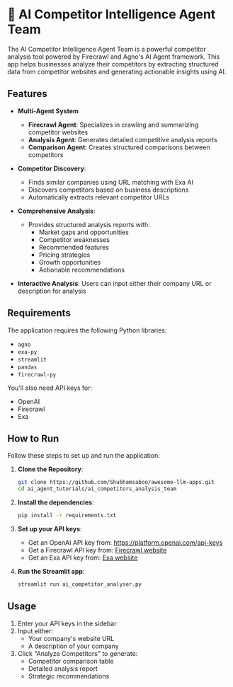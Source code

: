 # 🧲 AI Competitor Intelligence Agent Team

The AI Competitor Intelligence Agent Team is a powerful competitor analysis tool powered by Firecrawl and Agno's AI Agent framework. This app helps businesses analyze their competitors by extracting structured data from competitor websites and generating actionable insights using AI.

## Features

- **Multi-Agent System**
    - **Firecrawl Agent**: Specializes in crawling and summarizing competitor websites
    - **Analysis Agent**: Generates detailed competitive analysis reports
    - **Comparison Agent**: Creates structured comparisons between competitors

- **Competitor Discovery**:
  - Finds similar companies using URL matching with Exa AI 
  - Discovers competitors based on business descriptions
  - Automatically extracts relevant competitor URLs

- **Comprehensive Analysis**:
  - Provides structured analysis reports with:
    - Market gaps and opportunities
    - Competitor weaknesses
    - Recommended features
    - Pricing strategies
    - Growth opportunities
    - Actionable recommendations

- **Interactive Analysis**: Users can input either their company URL or description for analysis

## Requirements

The application requires the following Python libraries:

- `agno`
- `exa-py`
- `streamlit`
- `pandas`
- `firecrawl-py`

You'll also need API keys for:
- OpenAI
- Firecrawl
- Exa

## How to Run

Follow these steps to set up and run the application:

1. **Clone the Repository**:
   ```bash
   git clone https://github.com/Shubhamsaboo/awesome-llm-apps.git
   cd ai_agent_tutorials/ai_competitors_analysis_team
   ```

2. **Install the dependencies**:
    ```bash
    pip install -r requirements.txt
    ```

3. **Set up your API keys**:
    - Get an OpenAI API key from: https://platform.openai.com/api-keys
    - Get a Firecrawl API key from: [Firecrawl website](https://www.firecrawl.dev/app/api-keys)
    - Get an Exa API key from: [Exa website](https://dashboard.exa.ai/api-keys)

4. **Run the Streamlit app**:
    ```bash
    streamlit run ai_competitor_analyser.py
    ```

## Usage

1. Enter your API keys in the sidebar
2. Input either:
   - Your company's website URL
   - A description of your company
3. Click "Analyze Competitors" to generate:
   - Competitor comparison table
   - Detailed analysis report
   - Strategic recommendations
